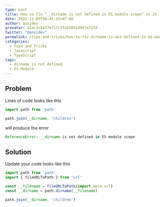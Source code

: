 ```yaml
---
type: post
title: How to fix "__dirname is not defined in ES module scope" in JS
date: 2022-11-05T00:45:15+07:00
author: ansidev
gravatar: a2ac3c4477e717c7fa15041d907e71fd
twitter: "@ansidev"
permalink: /tips-and-tricks/how-to-fix-dirname-is-not-defined-in-es-module-scope-in-js
categories:
  - Tips and Tricks
  - Javascript
  - TypeScript
tags:
  - dirname is not defined
  - ES Module
---
```


## Problem

Lines of code looks like this

```js
import path from 'path'

path.join(__dirname, 'children')
```

will produce the error

```js
ReferenceError: __dirname is not defined in ES module scope
```

## Solution

Update your code looks like this

```js
import path from 'path'
import { fileURLToPath } from 'url'

const __filename = fileURLToPath(import.meta.url)
const __dirname = path.dirname(__filename)

path.join(__dirname, 'children')

```
